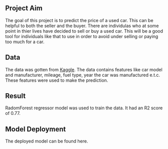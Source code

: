## Project Aim
The goal of this project is to predict the price of a used car. This can be helpful to both the seller and the buyer. There are individulas who at some point in thier lives have decided to sell or buy a used car. This will be a good tool for individuals like that to use in order to avoid under selling or paying too much for a car. 

## Data
The data was gotten from [Kaggle](https://www.kaggle.com/datasets/austinreese/craigslist-carstrucks-data). The data contains features like car model and manufacturer, mileage, fuel type, year the car was manufactured e.t.c. These features were used to make the prediction.

## Result
RadomForest regressor model was used to train the data. It had an R2 score of 0.77. 

## Model Deployment
The deployed model can be found here.